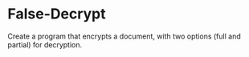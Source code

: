 # False-Decrypt
Create a program that encrypts a document, with two options (full and partial) for decryption. 
